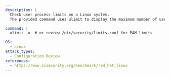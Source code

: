```yaml
---
description: |
  Check user process limits on a Linux system.
  The provided command uses ulimit to display the maximum number of user processes, which helps in configuration review and security assessment. You can also review PAM limits for more granular control.

command: |
  ulimit -u  # or review /etc/security/limits.conf for PAM limits

OS:
  - Linux
attack_types:
  - Configuration Review
references:
  - https://www.cisecurity.org/benchmark/red_hat_linux
---
```


